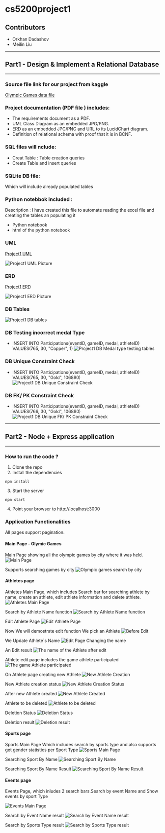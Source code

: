 # cs5200project1

## Contributors

- Orkhan Dadashov
- Meilin Liu


<hr/>

## Part1 - Design & Implement a Relational Database

<hr/>
 
### Source file link  for our project from kaggle

[Olympic Games data file](https://www.kaggle.com/heesoo37/120-years-of-olympic-history-athletes-and-results/version/2)

### Project documentation (PDF file ) includes: 
- The requirements document as a PDF.
- UML Class Diagram as an embedded JPG/PNG.
- ERD as an embedded JPG/PNG and URL to its LucidChart diagram.
- Definition of relational schema with proof that it is in BCNF.

### SQL files will nclude:
- Creat Table : Table creation queries
- Create Table and insert queries

### SQLite DB file:
Which will include already populated tables

### Python notebbok included :
Description : I have created this file to automate reading the excel file and creating the tables an populating it
- Python notebook
- html of the python notebook

### UML
[Project1 UML](https://lucid.app/lucidchart/47f13deb-0c7c-49cc-9430-6288f6ab24e9/edit?invitationId=inv_6602d40b-2285-42b7-b5b8-753d12cb2c87&page=sAIlboIWdedJ#)

![Project1 UML Picture](./images/Project1UML.jpeg)


### ERD 
[Project1 ERD](https://lucid.app/lucidchart/47f13deb-0c7c-49cc-9430-6288f6ab24e9/edit?viewport_loc=-596%2C4%2C3669%2C1955%2CRkZlGXn.R~cp&invitationId=inv_6602d40b-2285-42b7-b5b8-753d12cb2c87)

![Project1 ERD Picture](./images/Project1ERD.jpeg)


### DB Tables
![Project1 DB tables](./images/TablesInDb.png)

### DB Testing incorrect medal Type
- INSERT INTO Participations(eventID, gameID, medal, athleteID) VALUES(765, 30, "Copper", 1) 
![Project1 DB Medal type testing tables](./images/IncorrectMedalTypeCheck.png)

### DB Unique Constraint Check
- INSERT INTO Participations(eventID, gameID, medal, athleteID) VALUES(765, 30, "Gold", 106890) 
![Project1 DB Unique Constraint Check](./images/UniqueConstraintCheck.png)

### DB FK/ PK Constraint Check
- INSERT INTO Participations(eventID, gameID, medal, athleteID) VALUES(766, 30, "Gold", 106890)
![Project1 DB Unique FK/ PK Constraint Check](./images/FKConstraintCheck.png)

<hr/>

## Part2 - Node + Express application

<hr/>

### How to run the code ?

1) Clone the repo
2) Install the dependencies

```
npm install
```


3) Start the server

```
npm start
```

4) Point your browser to http://localhost:3000


### Application Functionalities

All pages support pagination.

#### Main Page - Olymic Games

Main Page showing all the olympic games by city where it was held.
![Main Page](./images/part2/MainPage.png)

Supports searching games by city
![Olympic games search by city](./images/part2/Search_Games_By_City.png)


#### Athletes page

Athletes Main Page, which includes Search bar for searching athlete by name, create an athlete, edit athlete information and delete athlete. 
![Athletes Main Page](./images/part2/Athletes_Page.png)

Search by Athlete Name function
![Search by Athlete Name function](./images/part2/Search_By_Athlete_Name.png)

Edit Athlete Page
![Edit Athlete Page](./images/part2/Edit_Athlete_Page.png)

Now We will demostrate edit function
We pick an Athlete
![Before Edit](./images/part2/Before_Edit_Of_Athlete.png)

We Update Athlete`s Name
![Edit Page Changing the name](./images/part2/Editing_An_Athlete.png)

An Edit result
![The name of the Athlete after edit](./images/part2/After_An_Athlete_was_Eddited.png)

Athlete edit page includes the game athlete participated
![The game Athlete participated](./images/part2/The_Game_Athlete_Participated.png)

On Athlete page creating new Athlete
![New Athlete Creation](./images/part2/Creatign_NewAthlete.png)

New Athlete creation status
![New Athlete Creation Status](./images/part2/Athlete_Creation_Status.png)

After new Athlete created
![New Athlete Created](./images/part2/Created_New_Athlete.png)

Athlete to be deleted
![Athlete to be deleted](./images/part2/Before_Deletion_Of_Athlete.png)

Deletion Status
![Deletion Status](./images/part2/Deletion_Status.png)

Deletion result
![Deletion result](./images/part2/Deletion_Result.png)

#### Sports page
Sports Main Page Which includes search by sports type  and also supports get gender statistics per Sport Type
![Sports Main Page](./images/part2/Sports_Main_Page.png)

Searching Sport By Name
![Searching Sport By Name](./images/part2/Searching_Sport_By_Name.png)

Searching Sport By Name Result
![Searching Sport By Name Result](./images/part2/Search_Result_By_Sport_Name.png)

#### Events page

Events Page, which inludes 2 search bars.Search by event Name and Show events by sport Type

![Events Main Page](./images/part2/Events_Main_Page.png)

Search by Event Name result
![Search by Event Name result](./images/part2/Search_By_Name_Result.png)

Search by Sports Type result
![Search by Sports Type result](./images/part2/Search_By_Sports_Type_Result.png)